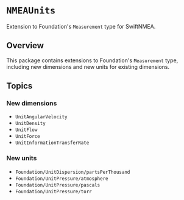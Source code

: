 # ``NMEAUnits``

Extension to Foundation's `Measurement` type for SwiftNMEA.

## Overview

This package contains extensions to Foundation's `Measurement` type, including
new dimensions and new units for existing dimensions.

## Topics

### New dimensions

- ``UnitAngularVelocity``
- ``UnitDensity``
- ``UnitFlow``
- ``UnitForce``
- ``UnitInformationTransferRate``

### New units

- ``Foundation/UnitDispersion/partsPerThousand``
- ``Foundation/UnitPressure/atmosphere``
- ``Foundation/UnitPressure/pascals``
- ``Foundation/UnitPressure/torr``

